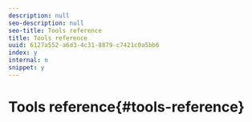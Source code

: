 ```yaml
---
description: null
seo-description: null
seo-title: Tools reference
title: Tools reference
uuid: 6127a552-a6d3-4c31-8879-c7421c0a5bb6
index: y
internal: n
snippet: y
---
```


# Tools reference{#tools-reference}

